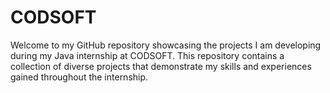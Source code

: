 # CODSOFT
Welcome to my GitHub repository showcasing the projects I am developing during my Java internship at CODSOFT. This repository contains a collection of diverse projects that demonstrate my skills and experiences gained throughout the internship.
